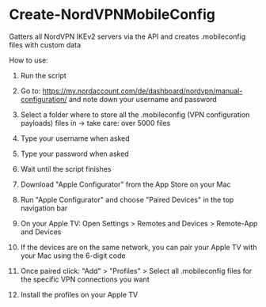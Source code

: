 # Create-NordVPNMobileConfig
Gatters all NordVPN IKEv2 servers via the API and creates .mobileconfig files with custom data  

How to use:

1. Run the script
   
2. Go to: https://my.nordaccount.com/de/dashboard/nordvpn/manual-configuration/ and note down your username and password
   
3. Select a folder where to store all the .mobileconfig (VPN configuration payloads) files in -> take care: over 5000 files
   
4. Type your username when asked
   
5. Type your password when asked
   
6. Wait until the script finishes

7. Download "Apple Configurator" from the App Store on your Mac

8. Run "Apple Configurator" and choose "Paired Devices" in the top navigation bar

9. On your Apple TV: Open Settings > Remotes and Devices > Remote-App and Devices

10. If the devices are on the same network, you can pair your Apple TV with your Mac using the 6-digit code

11. Once paired click: "Add" > "Profiles" > Select all .mobileconfig files for the specific VPN connections you want

12. Install the profiles on your Apple TV
